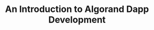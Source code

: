 ---
title: "An Introduction to Algorand Dapp Development"
description: "Introducing the basics of Algorand Development, you will get to learn how to code your own dApps, use an SDK to interact with the Algorand blockchain through APIs and more importantly, the reason why you should build on Algorand. This tutorial goes through installing the Algorand Sandbox, the Algorand architecture, how to write a transaction and how to send a transaction."
type: "tutorial"
category: "DappRadar,Algorand Components,dApps"
difficulty: "Intermediate"
summary: "Learn about the basics of Algorand development"
file_path: ""
image: "https://assets-global.website-files.com/5e39e095596498a8b9624af1/5ffca6e3e0d8ad9231cc2af6_Portfolio-course---final.png"
link: "https://dappradar.com/blog/an-introduction-to-algorand-dapp-development"
status: "open"
---